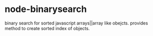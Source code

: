 node-binarysearch
=================

binary search for sorted javascript arrays||array like obejcts. provides method to create sorted index of objects.